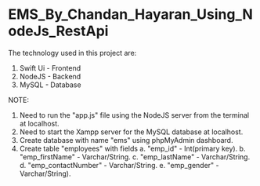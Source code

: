 # EMS_By_Chandan_Hayaran_Using_NodeJs_RestApi

The technology used in this project are:
  1. Swift Ui - Frontend
  2. NodeJS - Backend
  3. MySQL - Database

NOTE: 
  1. Need to run the "app.js" file using the NodeJS server from the terminal at localhost.
  2. Need to start the Xampp server for the MySQL database at localhost.
  3. Create database with name "ems" using phpMyAdmin dashboard.
  4. Create table "employees" with fields 
      a. "emp_id" - Int(primary key).
      b. "emp_firstName" - Varchar/String.
      c. "emp_lastName" - Varchar/String.
      d. "emp_contactNumber" - Varchar/String.
      e. "emp_gender" - Varchar/String).
